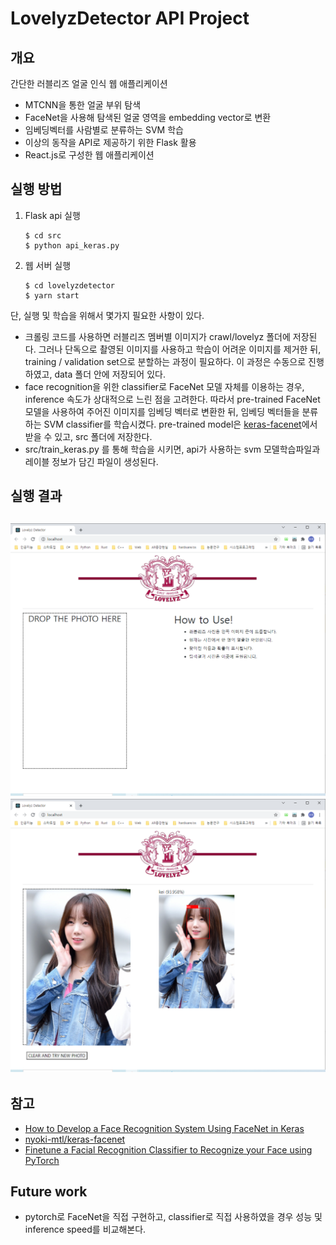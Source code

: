 # LovelyzDetector API Project

## 개요

간단한 러블리즈 얼굴 인식 웹 애플리케이션

- MTCNN을 통한 얼굴 부위 탐색
- FaceNet을 사용해 탐색된 얼굴 영역을 embedding vector로 변환
- 임베딩벡터를 사람별로 분류하는 SVM 학습
- 이상의 동작을 API로 제공하기 위한 Flask 활용
- React.js로 구성한 웹 애플리케이션

## 실행 방법

1. Flask api 실행

   ```shell
   $ cd src
   $ python api_keras.py
   ```

2. 웹 서버 실행 

   ``` shell
   $ cd lovelyzdetector
   $ yarn start
   ```



단, 실행 및 학습을 위해서 몇가지 필요한 사항이 있다.

- 크롤링 코드를 사용하면 러블리즈 멤버별 이미지가 crawl/lovelyz 폴더에 저장된다. 그러나 단독으로 촬영된 이미지를 사용하고 학습이 어려운 이미지를 제거한 뒤, training / validation set으로 분할하는 과정이 필요하다. 이 과정은 수동으로 진행하였고, data 폴더 안에 저장되어 있다.
- face recognition을 위한 classifier로 FaceNet 모델 자체를 이용하는 경우, inference 속도가 상대적으로 느린 점을 고려한다. 따라서 pre-trained FaceNet 모델을 사용하여 주어진 이미지를 임베딩 벡터로 변환한 뒤, 임베딩 벡터들을 분류하는 SVM classifier를 학습시켰다. pre-trained model은 [keras-facenet](https://github.com/nyoki-mtl/keras-facenet)에서 받을 수 있고, src 폴더에 저장한다.
- src/train_keras.py 를 통해 학습을 시키면, api가 사용하는 svm 모델학습파일과 레이블 정보가 담긴 파일이 생성된다.

## 실행 결과

## <img src="./ref/main.png" style="zoom: 67%;" /> <img src="./ref/detected.png" style="zoom: 67%;" />

## 참고

- [How to Develop a Face Recognition System Using FaceNet in Keras](https://machinelearningmastery.com/how-to-develop-a-face-recognition-system-using-facenet-in-keras-and-an-svm-classifier/)
- [nyoki-mtl/keras-facenet](https://github.com/nyoki-mtl/keras-facenet)
- [Finetune a Facial Recognition Classifier to Recognize your Face using PyTorch](https://towardsdatascience.com/finetune-a-facial-recognition-classifier-to-recognize-your-face-using-pytorch-d00a639d9a79)

## Future work

- pytorch로 FaceNet을 직접 구현하고, classifier로 직접 사용하였을 경우 성능 및 inference speed를 비교해본다.